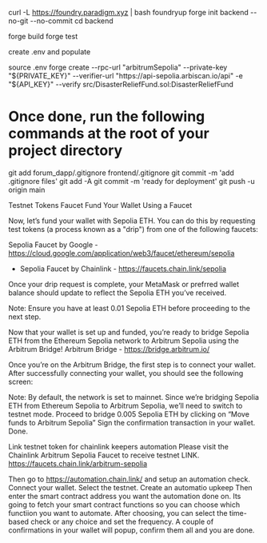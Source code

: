 curl -L https://foundry.paradigm.xyz | bash
foundryup
forge init backend --no-git --no-commit 
cd backend

forge build
forge test

create .env and populate

source .env
forge create --rpc-url "arbitrumSepolia" --private-key "${PRIVATE_KEY}" --verifier-url "https://api-sepolia.arbiscan.io/api" -e "${API_KEY}" --verify src/DisasterReliefFund.sol:DisasterReliefFund





# Once done, run the following commands at the root of your project directory  
git add forum_dapp/.gitignore frontend/.gitignore
git commit -m 'add .gitignore files'
git add -A
git commit -m 'ready for deployment'
git push -u origin main


Testnet Tokens Faucet
Fund Your Wallet Using a Faucet

Now, let’s fund your wallet with Sepolia ETH. You can do this by requesting test tokens (a process known as a "drip") from one of the following faucets:

 Sepolia Faucet by Google    - https://cloud.google.com/application/web3/faucet/ethereum/sepolia
- Sepolia Faucet by Chainlink - https://faucets.chain.link/sepolia

Once your drip request is complete, your MetaMask or prefrred wallet balance should update to reflect the Sepolia ETH you’ve received.

Note: Ensure you have at least 0.01 Sepolia ETH before proceeding to the next step.

Now that your wallet is set up and funded, you’re ready to bridge Sepolia ETH from the Ethereum Sepolia network to Arbitrum Sepolia using the Arbitrum Bridge!
Arbitrum Bridge  - https://bridge.arbitrum.io/

Once you’re on the Arbitrum Bridge, the first step is to connect your wallet. After successfully connecting your wallet, you should see the following screen:


Note: By default, the network is set to mainnet. Since we’re bridging Sepolia ETH from Ethereum Sepolia to Arbitrum Sepolia, we’ll need to switch to testnet mode.
Proceed to bridge 0.005 Sepolia ETH by clicking on “Move funds to Arbitrum Sepolia”
Sign the confirmation transaction in your wallet. Done.

Link testnet token for chainlink keepers automation
Please visit the Chainlink Arbitrum Sepolia Faucet to receive testnet LINK.
https://faucets.chain.link/arbitrum-sepolia

Then go to https://automation.chain.link/ and setup an automation check.
Connect your wallet.
Select the testnet.
Create an automatio upkeep
Then enter the smart contract address  you want the automation done on.
Its going to fetch your smart contract functions so you can choose which functiion you want to automate.
After choosing, you can select the time-based check or any choice and set the frequency.
A couple of confirmations in your wallet will popup, confirm them all and you are done. 